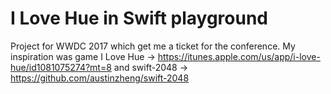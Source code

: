 # I Love Hue in Swift playground

Project for WWDC 2017 which get me a ticket for the conference.
My inspiration was game I Love Hue -> https://itunes.apple.com/us/app/i-love-hue/id1081075274?mt=8
and swift-2048 -> https://github.com/austinzheng/swift-2048
